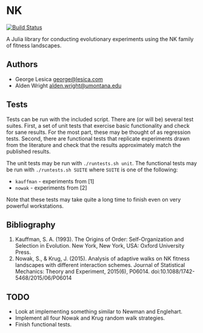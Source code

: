 # NK

[![Build Status](https://travis-ci.org/glesica/NK.jl.svg?branch=master)](https://travis-ci.org/glesica/NK.jl)

A Julia library for conducting evolutionary experiments using the NK family of
fitness landscapes.

## Authors

  * George Lesica <george@lesica.com>
  * Alden Wright <alden.wright@umontana.edu>

## Tests

Tests can be run with the included script. There are (or will be) several test
suites. First, a set of unit tests that exercise basic functionality and check
for sane results. For the most part, these may be thought of as regression
tests. Second, there are functional tests that replicate experiments drawn
from the literature and check that the results approximately match the
published results.

The unit tests may be run with `./runtests.sh unit`. The functional tests may
be run with `./runtests.sh SUITE` where `SUITE` is one of the following:

  * `kauffman` - experiments from [1]
  * `nowak` - experiments from [2]

Note that these tests may take quite a long time to finish even on very
powerful workstations.

## Bibliography

  1. Kauffman, S. A. (1993). The Origins of Order: Self-Organization and
     Selection in Evolution. New York, New York, USA: Oxford University Press.
  2. Nowak, S., & Krug, J. (2015). Analysis of adaptive walks on NK fitness
     landscapes with different interaction schemes. Journal of Statistical
     Mechanics: Theory and Experiment, 2015(6), P06014.
     doi:10.1088/1742-5468/2015/06/P06014

## TODO

  * Look at implementing something similar to Newman and Englehart.
  * Implement all four Nowak and Krug random walk strategies.
  * Finish functional tests.

